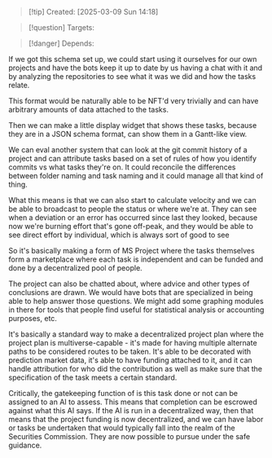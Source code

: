
>[!tip] Created: [2025-03-09 Sun 14:18]

>[!question] Targets: 

>[!danger] Depends: 

If we got this schema set up, we could start using it ourselves for our own projects and have the bots keep it up to date by us having a chat with it and by analyzing the repositories to see what it was we did and how the tasks relate. 

This format would be naturally able to be NFT'd very trivially and can have arbitrary amounts of data attached to the tasks. 

Then we can make a little display widget that shows these tasks, because they are in a JSON schema format, can show them in a Gantt-like view. 

We can eval another system that can look at the git commit history of a project and can attribute tasks based on a set of rules of how you identify commits vs what tasks they're on. It could reconcile the differences between folder naming and task naming and it could manage all that kind of thing. 

What this means is that we can also start to calculate velocity and we can be able to broadcast to people the status or where we're at. They can see when a deviation or an error has occurred since last they looked, because now we're burning effort that's gone off-peak, and they would be able to see direct effort by individual, which is always sort of good to see 

So it's basically making a form of MS Project where the tasks themselves form a marketplace where each task is independent and can be funded and done by a decentralized pool of people. 

The project can also be chatted about, where advice and other types of conclusions are drawn. We would have bots that are specialized in being able to help answer those questions. We might add some graphing modules in there for tools that people find useful for statistical analysis or accounting purposes, etc. 

It's basically a standard way to make a decentralized project plan where the project plan is multiverse-capable - it's made for having multiple alternate paths to be considered routes to be taken. It's able to be decorated with prediction market data, it's able to have funding attached to it, and it can handle attribution for who did the contribution as well as make sure that the specification of the task meets a certain standard. 

Critically, the gatekeeping function of is this task done or not can be assigned to an AI to assess. This means that completion can be escrowed against what this AI says. If the AI is run in a decentralized way, then that means that the project funding is now decentralized, and we can have labor or tasks be undertaken that would typically fall into the realm of the Securities Commission. They are now possible to pursue under the safe guidance.